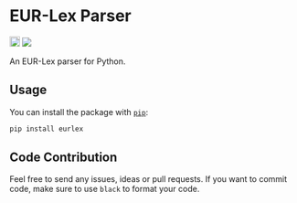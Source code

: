 # EUR-Lex Parser

<p>
    <a href="https://badge.fury.io/py/eurlex"><img src="https://badge.fury.io/py/eurlex.svg" alt="PyPI version" height="18"></a>
    <a href=https://github.com/ambv/black>
        <img src="https://img.shields.io/badge/code%20style-black-000000.svg">
    </a>
</p>

An EUR-Lex parser for Python.

## Usage

You can install the package with [`pip`](https://pip.pypa.io/en/stable/getting-started/):

```bash
pip install eurlex
```

## Code Contribution

Feel free to send any issues, ideas or pull requests. If you want to commit code, make sure to use `black` to format your code.